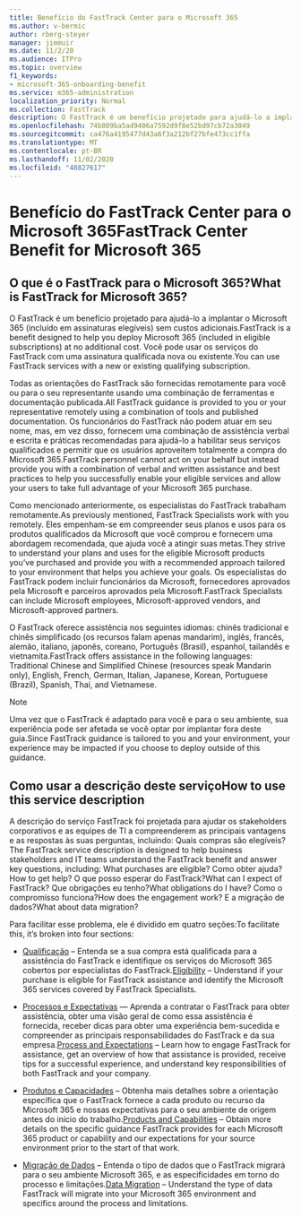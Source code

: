 ```yaml
---
title: Benefício do FastTrack Center para o Microsoft 365
ms.author: v-bermic
author: rberg-steyer
manager: jimmuir
ms.date: 11/2/20
ms.audience: ITPro
ms.topic: overview
f1_keywords:
- microsoft-365-onboarding-benefit
ms.service: m365-administration
localization_priority: Normal
ms.collection: FastTrack
description: O FastTrack é um benefício projetado para ajudá-lo a implantar o Microsoft 365 (incluído em assinaturas elegíveis) sem custos adicionais. Você pode usar os serviços do FastTrack com uma assinatura qualificada nova ou existente.
ms.openlocfilehash: 74b809ba5ad9406a7592d9f8e52bd97cb72a3049
ms.sourcegitcommit: ca476a4195477d43a6f3a212bf27bfe473cc1ffa
ms.translationtype: MT
ms.contentlocale: pt-BR
ms.lasthandoff: 11/02/2020
ms.locfileid: "48827617"
---
```

# <a name="fasttrack-center-benefit-for-microsoft-365"></a><span data-ttu-id="ba5af-104">Benefício do FastTrack Center para o Microsoft 365</span><span class="sxs-lookup"><span data-stu-id="ba5af-104">FastTrack Center Benefit for Microsoft 365</span></span>

## <a name="what-is-fasttrack-for-microsoft-365"></a><span data-ttu-id="ba5af-105">O que é o FastTrack para o Microsoft 365?</span><span class="sxs-lookup"><span data-stu-id="ba5af-105">What is FastTrack for Microsoft 365?</span></span>

<span data-ttu-id="ba5af-106">O FastTrack é um benefício projetado para ajudá-lo a implantar o Microsoft 365 (incluído em assinaturas elegíveis) sem custos adicionais.</span><span class="sxs-lookup"><span data-stu-id="ba5af-106">FastTrack is a benefit designed to help you deploy Microsoft 365 (included in eligible subscriptions) at no additional cost.</span></span> <span data-ttu-id="ba5af-107">Você pode usar os serviços do FastTrack com uma assinatura qualificada nova ou existente.</span><span class="sxs-lookup"><span data-stu-id="ba5af-107">You can use FastTrack services with a new or existing qualifying subscription.</span></span>

<span data-ttu-id="ba5af-108">Todas as orientações do FastTrack são fornecidas remotamente para você ou para o seu representante usando uma combinação de ferramentas e documentação publicada.</span><span class="sxs-lookup"><span data-stu-id="ba5af-108">All FastTrack guidance is provided to you or your representative remotely using a combination of tools and published documentation.</span></span> <span data-ttu-id="ba5af-109">Os funcionários do FastTrack não podem atuar em seu nome, mas, em vez disso, fornecem uma combinação de assistência verbal e escrita e práticas recomendadas para ajudá-lo a habilitar seus serviços qualificados e permitir que os usuários aproveitem totalmente a compra do Microsoft 365.</span><span class="sxs-lookup"><span data-stu-id="ba5af-109">FastTrack personnel cannot act on your behalf but instead provide you with a combination of verbal and written assistance and best practices to help you successfully enable your eligible services and allow your users to take full advantage of your Microsoft 365 purchase.</span></span>

<span data-ttu-id="ba5af-110">Como mencionado anteriormente, os especialistas do FastTrack trabalham remotamente.</span><span class="sxs-lookup"><span data-stu-id="ba5af-110">As previously mentioned, FastTrack Specialists work with you remotely.</span></span> <span data-ttu-id="ba5af-111">Eles empenham-se em compreender seus planos e usos para os produtos qualificados da Microsoft que você comprou e fornecem uma abordagem recomendada, que ajuda você a atingir suas metas.</span><span class="sxs-lookup"><span data-stu-id="ba5af-111">They strive to understand your plans and uses for the eligible Microsoft products you’ve purchased and provide you with a recommended approach tailored to your environment that helps you achieve your goals.</span></span> <span data-ttu-id="ba5af-112">Os especialistas do FastTrack podem incluir funcionários da Microsoft, fornecedores aprovados pela Microsoft e parceiros aprovados pela Microsoft.</span><span class="sxs-lookup"><span data-stu-id="ba5af-112">FastTrack Specialists can include Microsoft employees, Microsoft-approved vendors, and Microsoft-approved partners.</span></span>

<span data-ttu-id="ba5af-113">O FastTrack oferece assistência nos seguintes idiomas: chinês tradicional e chinês simplificado (os recursos falam apenas mandarim), inglês, francês, alemão, italiano, japonês, coreano, Português (Brasil), espanhol, tailandês e vietnamita.</span><span class="sxs-lookup"><span data-stu-id="ba5af-113">FastTrack offers assistance in the following languages: Traditional Chinese and Simplified Chinese (resources speak Mandarin only), English, French, German, Italian, Japanese, Korean, Portuguese (Brazil), Spanish, Thai, and Vietnamese.</span></span>

> [!NOTE]
> <span data-ttu-id="ba5af-114">Uma vez que o FastTrack é adaptado para você e para o seu ambiente, sua experiência pode ser afetada se você optar por implantar fora deste guia.</span><span class="sxs-lookup"><span data-stu-id="ba5af-114">Since FastTrack guidance is tailored to you and your environment, your experience may be impacted if you choose to deploy outside of this guidance.</span></span>

## <a name="how-to-use-this-service-description"></a><span data-ttu-id="ba5af-115">Como usar a descrição deste serviço</span><span class="sxs-lookup"><span data-stu-id="ba5af-115">How to use this service description</span></span>

<span data-ttu-id="ba5af-116">A descrição do serviço FastTrack foi projetada para ajudar os stakeholders corporativos e as equipes de TI a compreenderem as principais vantagens e as respostas às suas perguntas, incluindo: Quais compras são elegíveis?</span><span class="sxs-lookup"><span data-stu-id="ba5af-116">The FastTrack service description is designed to help business stakeholders and IT teams understand the FastTrack benefit and answer key questions, including: What purchases are eligible?</span></span> <span data-ttu-id="ba5af-117">Como obter ajuda?</span><span class="sxs-lookup"><span data-stu-id="ba5af-117">How to get help?</span></span> <span data-ttu-id="ba5af-118">O que posso esperar do FastTrack?</span><span class="sxs-lookup"><span data-stu-id="ba5af-118">What can I expect of FastTrack?</span></span> <span data-ttu-id="ba5af-119">Que obrigações eu tenho?</span><span class="sxs-lookup"><span data-stu-id="ba5af-119">What obligations do I have?</span></span> <span data-ttu-id="ba5af-120">Como o compromisso funciona?</span><span class="sxs-lookup"><span data-stu-id="ba5af-120">How does the engagement work?</span></span> <span data-ttu-id="ba5af-121">E a migração de dados?</span><span class="sxs-lookup"><span data-stu-id="ba5af-121">What about data migration?</span></span>

<span data-ttu-id="ba5af-122">Para facilitar esse problema, ele é dividido em quatro seções:</span><span class="sxs-lookup"><span data-stu-id="ba5af-122">To facilitate this, it’s broken into four sections:</span></span>

  - <span data-ttu-id="ba5af-123">[Qualificação](eligibility.md) – Entenda se a sua compra está qualificada para a assistência do FastTrack e identifique os serviços do Microsoft 365 cobertos por especialistas do FastTrack.</span><span class="sxs-lookup"><span data-stu-id="ba5af-123">[Eligibility](eligibility.md) – Understand if your purchase is eligible for FastTrack assistance and identify the Microsoft 365 services covered by FastTrack Specialists.</span></span>

  - <span data-ttu-id="ba5af-124">[Processos e Expectativas](process-and-expectations.md) — Aprenda a contratar o FastTrack para obter assistência, obter uma visão geral de como essa assistência é fornecida, receber dicas para obter uma experiência bem-sucedida e compreender as principais responsabilidades do FastTrack e da sua empresa.</span><span class="sxs-lookup"><span data-stu-id="ba5af-124">[Process and Expectations](process-and-expectations.md) – Learn how to engage FastTrack for assistance, get an overview of how that assistance is provided, receive tips for a successful experience, and understand key responsibilities of both FastTrack and your company.</span></span>

  - <span data-ttu-id="ba5af-125">[Produtos e Capacidades](products-and-capabilities.md) – Obtenha mais detalhes sobre a orientação específica que o FastTrack fornece a cada produto ou recurso da Microsoft 365 e nossas expectativas para o seu ambiente de origem antes do início do trabalho.</span><span class="sxs-lookup"><span data-stu-id="ba5af-125">[Products and Capabilities](products-and-capabilities.md) – Obtain more details on the specific guidance FastTrack provides for each Microsoft 365 product or capability and our expectations for your source environment prior to the start of that work.</span></span>

  - <span data-ttu-id="ba5af-126">[Migração de Dados](data-migration.md) – Entenda o tipo de dados que o FastTrack migrará para o seu ambiente Microsoft 365, e as especificidades em torno do processo e limitações.</span><span class="sxs-lookup"><span data-stu-id="ba5af-126">[Data Migration](data-migration.md) – Understand the type of data FastTrack will migrate into your Microsoft 365 environment and specifics around the process and limitations.</span></span>
